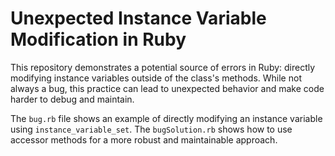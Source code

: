 # Unexpected Instance Variable Modification in Ruby

This repository demonstrates a potential source of errors in Ruby: directly modifying instance variables outside of the class's methods. While not always a bug, this practice can lead to unexpected behavior and make code harder to debug and maintain.

The `bug.rb` file shows an example of directly modifying an instance variable using `instance_variable_set`.  The `bugSolution.rb` shows how to use accessor methods for a more robust and maintainable approach.